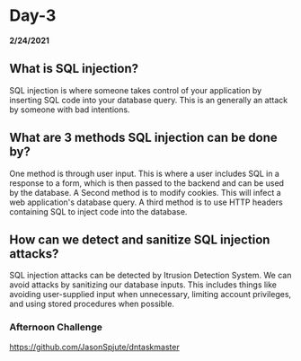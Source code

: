 # Day-3
__2/24/2021__

## What is SQL injection?

SQL injection is where someone takes control of your application by inserting SQL code into your database query. This is an generally an attack by someone with bad intentions.

## What are 3 methods SQL injection can be done by?

One method is through user input. This is where a user includes SQL in a response to a form, which is then passed to the backend and can be used by the database. A Second method is to modify cookies. This will infect a web application's database query. A third method is to use HTTP headers containing SQL to inject code into the database.

## How can we detect and sanitize SQL injection attacks?

SQL injection attacks can be detected by Itrusion Detection System. We can avoid attacks by sanitizing our database inputs. This includes things like avoiding user-supplied input when unnecessary, limiting account privileges, and using stored procedures when possible.

### Afternoon Challenge

https://github.com/JasonSpjute/dntaskmaster